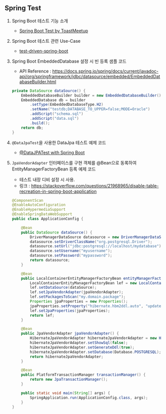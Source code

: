 
Spring Test
---------

1. Spring Boot 테스트 기능 소개
    - [Spring Boot Test by ToastMeetup](http://meetup.toast.com/posts/124)

2. Spring Boot 테스트 관련 Use-Case
    - [test-driven-spring-boot](https://github.com/xpinjection/test-driven-spring-boot/tree/master/src/test)

3. Spring Boot EmbeddedDatabase 설정 시 빈 등록 샘플 코드
    - API Reference : https://docs.spring.io/spring/docs/current/javadoc-api/org/springframework/jdbc/datasource/embedded/EmbeddedDatabaseBuilder.html
    ```java
    private DataSource dataSource() {
        EmbeddedDatabaseBuilder builder = new EmbeddedDatabaseBuilder();
        EmbeddedDatabase db = builder
            .setType(EmbeddedDatabaseType.H2)
            .setName("testdb;DATABASE_TO_UPPER=false;MODE=Oracle")
            .addScript("schema.sql")
            .addScript("data.sql")
            .build();
        return db;
    }
    ```


4. `@DataJpaTest`을 사용한 DataJpa 테스트 예제 코드
    - [@DataJPATest with Spring Boot](http://javasampleapproach.com/testing/datajpatest-with-spring-boot)
5. `JpaVendorAdapter` 인터페이스를 구현 객체를 @Bean으로 동록하여 EntityManagerFactoryBean 등록 예제 코드
    - 테스트 내장 디비 설정 시 사용.
    - 링크 : https://stackoverflow.com/questions/21968965/disable-table-recreation-in-spring-boot-application
    ```java
    @ComponentScan
    @EnableAutoConfiguration
    @EnableHypermediaSupport
    @EnableSpringDataWebSupport
    public class ApplicationConfig {

        @Bean
        public DataSource dataSource() {
            DriverManagerDataSource datasource = new DriverManagerDataSource();
            datasource.setDriverClassName("org.postgresql.Driver");
            datasource.setUrl("jdbc:postgresql://localhost/mydatabase");
            datasource.setUsername("myusername");
            datasource.setPassword("mypassword");
            return datasource;
        }

        @Bean
        public LocalContainerEntityManagerFactoryBean entityManagerFactory(DataSource dataSource, JpaVendorAdapter jpaVendorAdapter) {
            LocalContainerEntityManagerFactoryBean lef = new LocalContainerEntityManagerFactoryBean();
            lef.setDataSource(dataSource);
            lef.setJpaVendorAdapter(jpaVendorAdapter);
            lef.setPackagesToScan("my.domain.package");
            Properties jpaProperties = new Properties();
            jpaProperties.setProperty("hibernate.hbm2ddl.auto", "update");
            lef.setJpaProperties(jpaProperties);
            return lef;
        }

        @Bean
        public JpaVendorAdapter jpaVendorAdapter() {
            HibernateJpaVendorAdapter hibernateJpaVendorAdapter = new HibernateJpaVendorAdapter();
            hibernateJpaVendorAdapter.setShowSql(false);
            hibernateJpaVendorAdapter.setGenerateDdl(true);
            hibernateJpaVendorAdapter.setDatabase(Database.POSTGRESQL);
            return hibernateJpaVendorAdapter;
        }

        @Bean
        public PlatformTransactionManager transactionManager() {
            return new JpaTransactionManager();
        }

        public static void main(String[] args) {
            SpringApplication.run(ApplicationConfig.class, args);
        }
    }
    ```